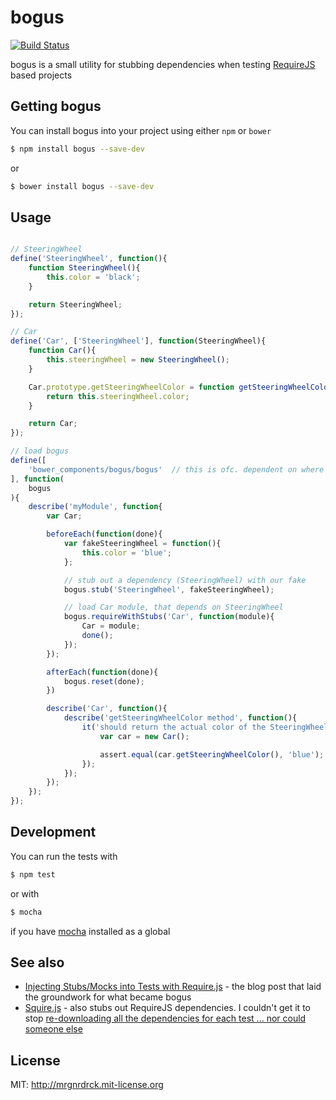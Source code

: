 bogus
======================

[![Build Status](https://travis-ci.org/mroderick/bogus.svg)](https://travis-ci.org/mroderick/bogus)

bogus is a small utility for stubbing dependencies when testing [RequireJS](http://requirejs.org) based projects

Getting bogus
----------------------

You can install bogus into your project using either `npm` or `bower`


```bash
$ npm install bogus --save-dev
```
or

```bash
$ bower install bogus --save-dev
```

Usage
----------------------

```javascript

// SteeringWheel
define('SteeringWheel', function(){
    function SteeringWheel(){
        this.color = 'black';
    }

    return SteeringWheel;
});

// Car
define('Car', ['SteeringWheel'], function(SteeringWheel){
    function Car(){
        this.steeringWheel = new SteeringWheel();
    }

    Car.prototype.getSteeringWheelColor = function getSteeringWheelColor(){
        return this.steeringWheel.color;
    }

    return Car;
});

// load bogus
define([
    'bower_components/bogus/bogus'  // this is ofc. dependent on where you installed it
], function(
    bogus
){
    describe('myModule', function{
        var Car;

        beforeEach(function(done){
            var fakeSteeringWheel = function(){
                this.color = 'blue';
            };

            // stub out a dependency (SteeringWheel) with our fake
            bogus.stub('SteeringWheel', fakeSteeringWheel);

            // load Car module, that depends on SteeringWheel
            bogus.requireWithStubs('Car', function(module){
                Car = module;
                done();
            });
        });

        afterEach(function(done){
            bogus.reset(done);
        })

        describe('Car', function(){
            describe('getSteeringWheelColor method', function(){
                it('should return the actual color of the SteeringWheel', function(){
                    var car = new Car();

                    assert.equal(car.getSteeringWheelColor(), 'blue');
                });
            });
        });
    });
});
```




Development
----------------------

You can run the tests with

```bash
$ npm test
```

or with

```bash
$ mocha
```

if you have [mocha](http://visionmedia.github.io/mocha/) installed as a global

See also
----------------------
* [Injecting Stubs/Mocks into Tests with Require.js](http://www.symphonious.net/2013/07/08/injecting-stubsmocks-into-tests-with-require-js/) - the blog post that laid the groundwork for what became bogus
* [Squire.js](https://github.com/iammerrick/Squire.js/) - also stubs out RequireJS dependencies. I couldn't get it to stop [re-downloading all the dependencies for each test ... nor could someone else](https://github.com/iammerrick/Squire.js/issues/39)

License
----------------------
MIT: <http://mrgnrdrck.mit-license.org>
